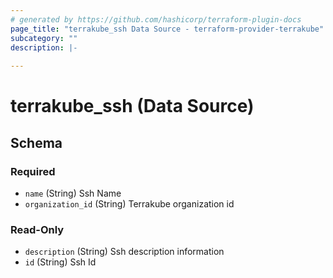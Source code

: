```yaml
---
# generated by https://github.com/hashicorp/terraform-plugin-docs
page_title: "terrakube_ssh Data Source - terraform-provider-terrakube"
subcategory: ""
description: |-
  
---
```


# terrakube_ssh (Data Source)





<!-- schema generated by tfplugindocs -->
## Schema

### Required

- `name` (String) Ssh Name
- `organization_id` (String) Terrakube organization id

### Read-Only

- `description` (String) Ssh description information
- `id` (String) Ssh Id
